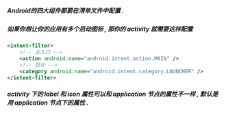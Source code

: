 ##### Android的四大组件都要在清单文件中配置 .

##### 如果你想让你的应用有多个启动图标 , 那你的 activity 就需要这样配置

```xml
<intent-filter>
    <!-- 主入口 -->
    <action android:name="android.intent.action.MAIN" />
    <!-- 启动 -->
    <category android:name="android.intent.category.LAUNCHER" />
</intent-filter>
```

##### activity 下的 label 和 icon 属性可以和 application 节点的属性不一样 , 默认是用 application 节点下的属性 .





